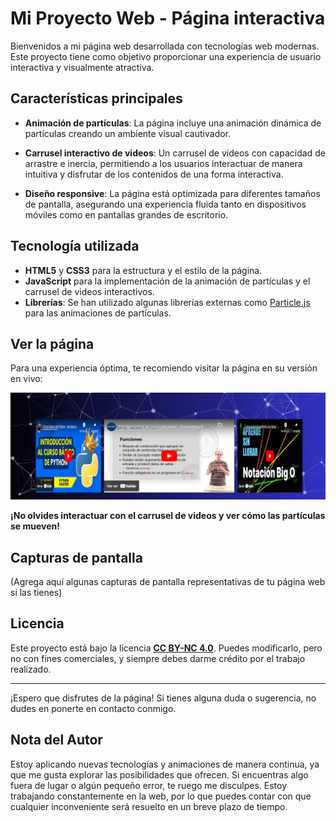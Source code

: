 # Mi Proyecto Web - Página interactiva

Bienvenidos a mi página web desarrollada con tecnologías web modernas. Este proyecto tiene como objetivo proporcionar una experiencia de usuario interactiva y visualmente atractiva.

## Características principales

- **Animación de partículas**: La página incluye una animación dinámica de partículas creando un ambiente visual cautivador.
  
- **Carrusel interactivo de videos**: Un carrusel de videos con capacidad de arrastre e inercia, permitiendo a los usuarios interactuar de manera intuitiva y disfrutar de los contenidos de una forma interactiva.

- **Diseño responsive**: La página está optimizada para diferentes tamaños de pantalla, asegurando una experiencia fluida tanto en dispositivos móviles como en pantallas grandes de escritorio.

## Tecnología utilizada

- **HTML5** y **CSS3** para la estructura y el estilo de la página.
- **JavaScript** para la implementación de la animación de partículas y el carrusel de videos interactivos.
- **Librerías**: Se han utilizado algunas librerías externas como [Particle.js](https://github.com/VincentGarreau/particles.js) para las animaciones de partículas.

## Ver la página

Para una experiencia óptima, te recomiendo visitar la página en su versión en vivo:

![Página Web](https://github.com/Deivincci/ProyectoWebFullStack/blob/main/web.png?raw=true)

**¡No olvides interactuar con el carrusel de videos y ver cómo las partículas se mueven!**

## Capturas de pantalla

(Agrega aquí algunas capturas de pantalla representativas de tu página web si las tienes)

## Licencia

Este proyecto está bajo la licencia [**CC BY-NC 4.0**](https://creativecommons.org/licenses/by-nc/4.0/). Puedes modificarlo, pero no con fines comerciales, y siempre debes darme crédito por el trabajo realizado.

---

¡Espero que disfrutes de la página! Si tienes alguna duda o sugerencia, no dudes en ponerte en contacto conmigo.

## Nota del Autor

Estoy aplicando nuevas tecnologías y animaciones de manera continua, ya que me gusta explorar las posibilidades que ofrecen. Si encuentras algo fuera de lugar o algún pequeño error, te ruego me disculpes. Estoy trabajando constantemente en la web, por lo que puedes contar con que cualquier inconveniente será resuelto en un breve plazo de tiempo.

